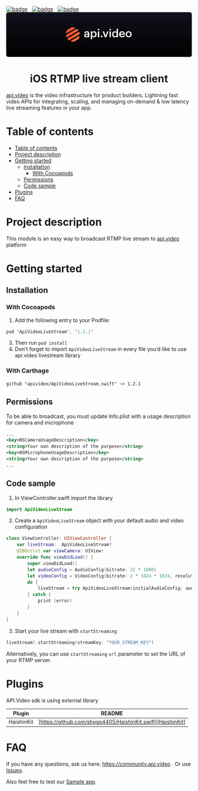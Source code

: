 [![badge](https://img.shields.io/twitter/follow/api_video?style=social)](https://twitter.com/intent/follow?screen_name=api_video) &nbsp; [![badge](https://img.shields.io/github/stars/apivideo/api.video-ios-live-stream?style=social)](https://github.com/apivideo/api.video-ios-live-stream) &nbsp; [![badge](https://img.shields.io/discourse/topics?server=https%3A%2F%2Fcommunity.api.video)](https://community.api.video)
![](https://github.com/apivideo/API_OAS_file/blob/master/apivideo_banner.png)
<h1 align="center">iOS RTMP live stream client</h1>

[api.video](https://api.video) is the video infrastructure for product builders. Lightning fast video APIs for integrating, scaling, and managing on-demand & low latency live streaming features in your app.

# Table of contents

- [Table of contents](#table-of-contents)
- [Project description](#project-description)
- [Getting started](#getting-started)
  - [Installation](#installation)
    - [With Cocoapods](#with-cocoapods)
  - [Permissions](#permissions)
  - [Code sample](#code-sample)
- [Plugins](#plugins)
- [FAQ](#faq)

# Project description

This module is an easy way to broadcast RTMP live stream to [api.video](https://api.video) platform

# Getting started

## Installation

### With Cocoapods

1. Add the following entry to your Podfile:
```swift
pod 'ApiVideoLiveStream', '1.2.1'
```
3. Then run `pod install`
4. Don’t forget to import `ApiVideoLiveStream` in every file you’d like to use api.video livestream library

### With Carthage
```
github "apivideo/ApiVideoLiveStream.swift" ~> 1.2.1
```

## Permissions
To be able to broadcast, you must update Info.plist with a usage description for camera and microphone

```xml
...
<key>NSCameraUsageDescription</key>
<string>Your own description of the purpose</string>
<key>NSMicrophoneUsageDescription</key>
<string>Your own description of the purpose</string>
...
```

## Code sample
1. In ViewController.swift import the library
```swift
import ApiVideoLiveStream
```
2. Create a `ApiVideoLiveStream` object with your default audio and video configuration
```swift
class ViewController: UIViewController {
    var liveStream:  ApiVideoLiveStream?
    @IBOutlet var viewCamera: UIView!
    override func viewDidLoad() {
        super.viewDidLoad()
        let audioConfig = AudioConfig(bitrate: 32 * 1000)
        let videoConfig = VideoConfig(bitrate: 2 * 1024 * 1024, resolution: Resolutions.RESOLUTION_720, fps: 30)
        do {
            liveStream = try ApiVideoLiveStream(initialAudioConfig: audioConfig, initialVideoConfig: videoConfig, preview: preview)
        } catch {
            print (error)
        }
    }
}
```
3. Start your live stream with `startStreaming`
```swift
liveStream?.startStreaming(streamKey: "YOUR_STREAM_KEY")
```
Alternatively, you can use `startStreaming` `url` parameter to set the URL of your RTMP server.

# Plugins

API.Video sdk is using external library

| Plugin | README |
| ------ | ------ |
| HaishinKit | [https://github.com/shogo4405/HaishinKit.swift][HaishinKit] |

# FAQ
If you have any questions, ask us here:  https://community.api.video .
Or use [Issues].

Also feel free to test our [Sample app].

[//]: # (These are reference links used in the body of this note and get stripped out when the markdown processor does its job. There is no need to format nicely because it shouldn't be seen. Thanks SO - http://stackoverflow.com/questions/4823468/store-comments-in-markdown-syntax)

[Issues]: <https://github.com/apivideo/api.video-ios-live-stream/issues>
[HaishinKit]: <https://github.com/shogo4405/HaishinKit.swift>
[Sample app]: <https://github.com/apivideo/api.video-ios-live-stream/Example>


